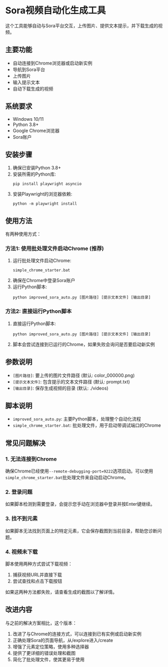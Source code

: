 # Sora视频自动化生成工具

这个工具能够自动与Sora平台交互，上传图片、提供文本提示，并下载生成的视频。

## 主要功能

- 自动连接到Chrome浏览器或启动新实例
- 导航到Sora平台
- 上传图片
- 输入提示文本
- 自动下载生成的视频

## 系统要求

- Windows 10/11
- Python 3.8+
- Google Chrome浏览器
- Sora账户

## 安装步骤

1. 确保已安装Python 3.8+
2. 安装所需的Python库:
   ```
   pip install playwright asyncio
   ```
3. 安装Playwright的浏览器依赖:
   ```
   python -m playwright install
   ```

## 使用方法

有两种使用方式：

### 方法1: 使用批处理文件启动Chrome (推荐)

1. 运行批处理文件启动Chrome:
   ```
   simple_chrome_starter.bat
   ```
2. 确保在Chrome中登录Sora账户
3. 运行Python脚本:
   ```
   python improved_sora_auto.py [图片路径] [提示文本文件] [输出目录]
   ```

### 方法2: 直接运行Python脚本

1. 直接运行Python脚本:
   ```
   python improved_sora_auto.py [图片路径] [提示文本文件] [输出目录]
   ```
2. 脚本会尝试连接到已运行的Chrome，如果失败会询问是否要启动新实例

## 参数说明

- `[图片路径]`: 要上传的图片文件路径 (默认: color_000000.png)
- `[提示文本文件]`: 包含提示的文本文件路径 (默认: prompt.txt)
- `[输出目录]`: 保存生成视频的目录 (默认: ./videos)

## 脚本说明

- `improved_sora_auto.py`: 主要Python脚本，处理整个自动化流程
- `simple_chrome_starter.bat`: 批处理文件，用于启动带调试端口的Chrome

## 常见问题解决

### 1. 无法连接到Chrome

确保Chrome已经使用`--remote-debugging-port=9222`选项启动。可以使用`simple_chrome_starter.bat`批处理文件来自动启动Chrome。

### 2. 登录问题

如果脚本检测到需要登录，会提示您手动在浏览器中登录并按Enter键继续。

### 3. 找不到元素

如果脚本无法找到页面上的特定元素，它会保存截图到当前目录，帮助您诊断问题。

### 4. 视频未下载

脚本使用两种方式尝试下载视频：
1. 捕获视频URL并直接下载
2. 尝试查找和点击下载按钮

如果这两种方法都失败，请查看生成的截图以了解详情。

## 改进内容

与之前的解决方案相比，这个版本：

1. 改进了与Chrome的连接方式，可以连接到已有实例或启动新实例
2. 正确处理Sora的页面导航，从/explore进入/create
3. 增强了元素定位策略，使用多种选择器
4. 提供了更详细的错误处理和截图
5. 简化了批处理文件，使其更易于使用 